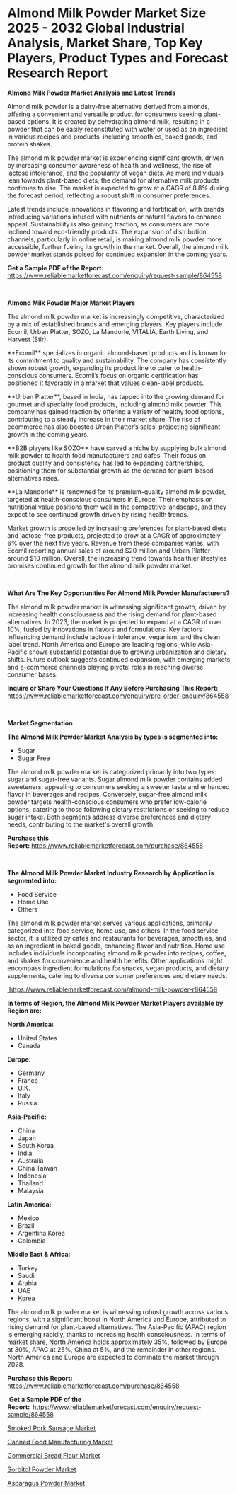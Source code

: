<p><h1>Almond Milk Powder Market Size 2025 - 2032 Global Industrial Analysis, Market Share, Top Key Players, Product Types and Forecast Research Report</h1></p><p><strong>Almond Milk Powder Market Analysis and Latest Trends</strong></p>
<p><p>Almond milk powder is a dairy-free alternative derived from almonds, offering a convenient and versatile product for consumers seeking plant-based options. It is created by dehydrating almond milk, resulting in a powder that can be easily reconstituted with water or used as an ingredient in various recipes and products, including smoothies, baked goods, and protein shakes. </p><p>The almond milk powder market is experiencing significant growth, driven by increasing consumer awareness of health and wellness, the rise of lactose intolerance, and the popularity of vegan diets. As more individuals lean towards plant-based diets, the demand for alternative milk products continues to rise. The market is expected to grow at a CAGR of 8.8% during the forecast period, reflecting a robust shift in consumer preferences.</p><p>Latest trends include innovations in flavoring and fortification, with brands introducing variations infused with nutrients or natural flavors to enhance appeal. Sustainability is also gaining traction, as consumers are more inclined toward eco-friendly products. The expansion of distribution channels, particularly in online retail, is making almond milk powder more accessible, further fueling its growth in the market. Overall, the almond milk powder market stands poised for continued expansion in the coming years.</p></p>
<p><strong>Get a Sample PDF of the Report:&nbsp;</strong> <a href="https://www.reliablemarketforecast.com/enquiry/request-sample/864558?utm_campaign=1833&utm_medium=2&utm_source=Github&utm_content=ia&utm_term=07042025&utm_id=almond-milk-powder">https://www.reliablemarketforecast.com/enquiry/request-sample/864558</a></p>
<p>&nbsp;</p>
<p><strong>Almond Milk Powder Major Market Players</strong></p>
<p><p>The almond milk powder market is increasingly competitive, characterized by a mix of established brands and emerging players. Key players include Ecomil, Urban Platter, SOZO, La Mandorle, VITALIA, Earth Living, and Harvest (Stir).</p><p>**Ecomil** specializes in organic almond-based products and is known for its commitment to quality and sustainability. The company has consistently shown robust growth, expanding its product line to cater to health-conscious consumers. Ecomil’s focus on organic certification has positioned it favorably in a market that values clean-label products.</p><p>**Urban Platter**, based in India, has tapped into the growing demand for gourmet and specialty food products, including almond milk powder. This company has gained traction by offering a variety of healthy food options, contributing to a steady increase in their market share. The rise of ecommerce has also boosted Urban Platter’s sales, projecting significant growth in the coming years.</p><p>**B2B players like SOZO** have carved a niche by supplying bulk almond milk powder to health food manufacturers and cafes. Their focus on product quality and consistency has led to expanding partnerships, positioning them for substantial growth as the demand for plant-based alternatives rises.</p><p>**La Mandorle** is renowned for its premium-quality almond milk powder, targeted at health-conscious consumers in Europe. Their emphasis on nutritional value positions them well in the competitive landscape, and they expect to see continued growth driven by rising health trends.</p><p>Market growth is propelled by increasing preferences for plant-based diets and lactose-free products, projected to grow at a CAGR of approximately 6% over the next five years. Revenue from these companies varies, with Ecomil reporting annual sales of around $20 million and Urban Platter around $10 million. Overall, the increasing trend towards healthier lifestyles promises continued growth for the almond milk powder market.</p></p>
<p>&nbsp;</p>
<p><strong>What Are The Key Opportunities For Almond Milk Powder Manufacturers?</strong></p>
<p><p>The almond milk powder market is witnessing significant growth, driven by increasing health consciousness and the rising demand for plant-based alternatives. In 2023, the market is projected to expand at a CAGR of over 10%, fueled by innovations in flavors and formulations. Key factors influencing demand include lactose intolerance, veganism, and the clean label trend. North America and Europe are leading regions, while Asia-Pacific shows substantial potential due to growing urbanization and dietary shifts. Future outlook suggests continued expansion, with emerging markets and e-commerce channels playing pivotal roles in reaching diverse consumer bases.</p></p>
<p><strong>Inquire or Share Your Questions If Any Before Purchasing This Report:</strong> <a href="https://www.reliablemarketforecast.com/enquiry/pre-order-enquiry/864558?utm_campaign=1833&utm_medium=2&utm_source=Github&utm_content=ia&utm_term=07042025&utm_id=almond-milk-powder">https://www.reliablemarketforecast.com/enquiry/pre-order-enquiry/864558</a></p>
<p>&nbsp;</p>
<p><strong>Market Segmentation</strong></p>
<p><strong>The Almond Milk Powder Market Analysis by types is segmented into:</strong></p>
<p><ul><li>Sugar</li><li>Sugar Free</li></ul></p>
<p><p>The almond milk powder market is categorized primarily into two types: sugar and sugar-free variants. Sugar almond milk powder contains added sweeteners, appealing to consumers seeking a sweeter taste and enhanced flavor in beverages and recipes. Conversely, sugar-free almond milk powder targets health-conscious consumers who prefer low-calorie options, catering to those following dietary restrictions or seeking to reduce sugar intake. Both segments address diverse preferences and dietary needs, contributing to the market's overall growth.</p></p>
<p><strong>Purchase this Report:&nbsp;</strong><a href="https://www.reliablemarketforecast.com/purchase/864558?utm_campaign=1833&utm_medium=2&utm_source=Github&utm_content=ia&utm_term=07042025&utm_id=almond-milk-powder">https://www.reliablemarketforecast.com/purchase/864558</a></p>
<p>&nbsp;</p>
<p><strong>The Almond Milk Powder Market Industry Research by Application is segmented into:</strong></p>
<p><ul><li>Food Service</li><li>Home Use</li><li>Others</li></ul></p>
<p><p>The almond milk powder market serves various applications, primarily categorized into food service, home use, and others. In the food service sector, it is utilized by cafes and restaurants for beverages, smoothies, and as an ingredient in baked goods, enhancing flavor and nutrition. Home use includes individuals incorporating almond milk powder into recipes, coffee, and shakes for convenience and health benefits. Other applications might encompass ingredient formulations for snacks, vegan products, and dietary supplements, catering to diverse consumer preferences and dietary needs.</p></p>
<p><a href="https://www.reliablemarketforecast.com/almond-milk-powder-r864558?utm_campaign=1833&utm_medium=2&utm_source=Github&utm_content=ia&utm_term=07042025&utm_id=almond-milk-powder">&nbsp;https://www.reliablemarketforecast.com/almond-milk-powder-r864558</a></p>
<p><strong>In terms of Region, the Almond Milk Powder Market Players available by Region are:</strong></p>
<p>
    <p> <strong> North America: </strong>
        <ul>
            <li>United States</li>
            <li>Canada</li>
        </ul>
        </p> 
    <p> <strong> Europe: </strong>
        <ul>
            <li>Germany</li>
            <li>France</li>
            <li>U.K.</li>
            <li>Italy</li>
            <li>Russia</li>
        </ul>
        </p> 
    <p> <strong> Asia-Pacific: </strong>
        <ul>
            <li>China</li>
            <li>Japan</li>
            <li>South Korea</li>
            <li>India</li>
            <li>Australia</li>
            <li>China Taiwan</li>
            <li>Indonesia</li>
            <li>Thailand</li>
            <li>Malaysia</li>
        </ul>
        </p> 
    <p> <strong> Latin America: </strong>
        <ul>
            <li>Mexico</li>
            <li>Brazil</li>
            <li>Argentina Korea</li>
            <li>Colombia</li>
        </ul>
        </p> 
    <p> <strong> Middle East & Africa: </strong>
        <ul>
            <li>Turkey</li>
            <li>Saudi</li>
            <li>Arabia</li>
            <li>UAE</li>
            <li>Korea</li>
        </ul>
    </p>
    </p>
<p><p>The almond milk powder market is witnessing robust growth across various regions, with a significant boost in North America and Europe, attributed to rising demand for plant-based alternatives. The Asia-Pacific (APAC) region is emerging rapidly, thanks to increasing health consciousness. In terms of market share, North America holds approximately 35%, followed by Europe at 30%, APAC at 25%, China at 5%, and the remainder in other regions. North America and Europe are expected to dominate the market through 2028.</p></p>
<p><strong>Purchase this Report: </strong><a href="https://www.reliablemarketforecast.com/purchase/864558?utm_campaign=1833&utm_medium=2&utm_source=Github&utm_content=ia&utm_term=07042025&utm_id=almond-milk-powder">https://www.reliablemarketforecast.com/purchase/864558</a></p>
<p>&nbsp;<strong>Get a Sample PDF of the Report:&nbsp;&nbsp;</strong><a href="https://www.reliablemarketforecast.com/enquiry/request-sample/864558?utm_campaign=1833&utm_medium=2&utm_source=Github&utm_content=ia&utm_term=07042025&utm_id=almond-milk-powder">https://www.reliablemarketforecast.com/enquiry/request-sample/864558</a></p>
<p><strong></strong></p>
<p><p><a href="https://github.com/rojannovarwd/Market-Research-Report-List-1/blob/main/smoked-pork-sausage-market.md?utm_campaign=1833&utm_medium=2&utm_source=Github&utm_content=ia&utm_term=07042025&utm_id=almond-milk-powder">Smoked Pork Sausage Market</a></p><p><a href="https://github.com/rullihipes6h/Market-Research-Report-List-1/blob/main/canned-food-manufacturing-market.md?utm_campaign=1833&utm_medium=2&utm_source=Github&utm_content=ia&utm_term=07042025&utm_id=almond-milk-powder">Canned Food Manufacturing Market</a></p><p><a href="https://github.com/dichkotuanny/Market-Research-Report-List-1/blob/main/commercial-bread-flour-market.md?utm_campaign=1833&utm_medium=2&utm_source=Github&utm_content=ia&utm_term=07042025&utm_id=almond-milk-powder">Commercial Bread Flour Market</a></p><p><a href="https://github.com/zeraikulkawb/Market-Research-Report-List-1/blob/main/sorbitol-powder-market.md?utm_campaign=1833&utm_medium=2&utm_source=Github&utm_content=ia&utm_term=07042025&utm_id=almond-milk-powder">Sorbitol Powder Market</a></p><p><a href="https://github.com/dandatesha7q/Market-Research-Report-List-1/blob/main/asparagus-powder-market.md?utm_campaign=1833&utm_medium=2&utm_source=Github&utm_content=ia&utm_term=07042025&utm_id=almond-milk-powder">Asparagus Powder Market</a></p></p>
